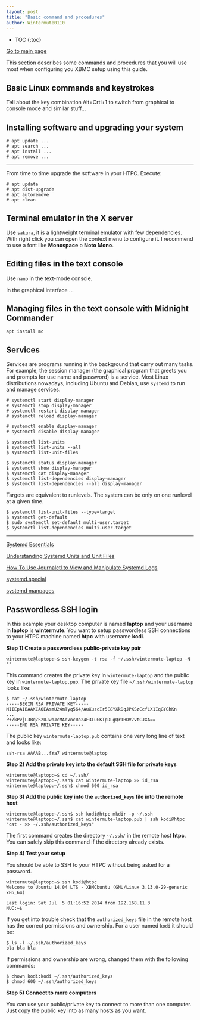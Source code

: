 ```yaml
---
layout: post
title: "Basic command and procedures"
author: Wintermute0110
---
```


- TOC
{:toc}

[Go to main page](../)

This section describes some commands and procedures that you will use most when configuring you XBMC setup using this guide.

## Basic Linux commands and keystrokes

Tell about the key combination Alt+Crtl+1 to switch from graphical to console mode and similar stuff...

## Installing software and upgrading your system

```
# apt update ...
# apt search ...
# apt install ...
# apt remove ...
```

-----

From time to time upgrade the software in your HTPC. Execute:

```
# apt update
# apt dist-upgrade
# apt autoremove
# apt clean
```

## Terminal emulator in the X server

Use `sakura`, it is a lightweight terminal emulator with few dependencies. With right click you can open the context menu to configure it. I recommend to use a font like **Monospace** o **Noto Mono**.

## Editing files in the text console

Use `nano` in the text-mode console.

In the graphical interface ...

## Managing files in the text console with Midnight Commander

```
apt install mc
```

## Services

Services are programs running in the background that carry out many tasks. For example, the session manager (the graphical program that greets you and prompts for use name and password) is a service. Most Linux distributions nowadays, including Ubuntu and Debian, use `systemd` to run and manage services.

```
# systemctl start display-manager
# systemctl stop display-manager
# systemctl restart display-manager
# systemctl reload display-manager
```

```
# systemctl enable display-manager
# systemctl disable display-manager
```

```
$ systemctl list-units
$ systemctl list-units --all
$ systemctl list-unit-files
```

```
$ systemctl status display-manager
$ systemctl show display-manager
$ systemctl cat display-manager
$ systemctl list-dependencies display-manager
$ systemctl list-dependencies --all display-manager
```

Targets are equivalent to runlevels. The system can be only on one runlevel at a given time.

```
$ systemctl list-unit-files --type=target
$ systemctl get-default
$ sudo systemctl set-default multi-user.target
$ systemctl list-dependencies multi-user.target
```

-----

[Systemd Essentials](https://www.digitalocean.com/community/tutorials/systemd-essentials-working-with-services-units-and-the-journal)

[Understanding Systemd Units and Unit Files](https://www.digitalocean.com/community/tutorials/understanding-systemd-units-and-unit-files)

[How To Use Journalctl to View and Manipulate Systemd Logs](https://www.digitalocean.com/community/tutorials/how-to-use-journalctl-to-view-and-manipulate-systemd-logs)

[systemd.special](https://www.freedesktop.org/software/systemd/man/systemd.special.html) 

[systemd manpages](https://www.freedesktop.org/software/systemd/man/index.html)

## Passwordless SSH login

In this example your desktop computer is named **laptop** and your username in **laptop** is **wintermute**. You want to setup passwordless SSH connections to your HTPC machine named **htpc** with username **kodi**.

**Step 1) Create a passwordless public-private key pair**

```
wintermute@laptop:~$ ssh-keygen -t rsa -f ~/.ssh/wintermute-laptop -N ""
```

This command creates the private key in `wintermute-laptop` and the public key in `wintermute-laptop.pub`. The private key file `~/.ssh/wintermute-laptop` looks like:

```
$ cat ~/.ssh/wintermute-laptop
-----BEGIN RSA PRIVATE KEY-----
MIIEpAIBAAKCAQEAsmU24mTyq564/AuXuzcIr5E8YXkDqJPXSzCcfLX1IqGYGhKn
...
P+7kPvjL3BqZS2UJwoJcMAoVnc0a24F3IuGKTpDLgQr1HDV7vtCJXA==
-----END RSA PRIVATE KEY-----
```

The public key `wintermute-laptop.pub` contains one very long line of text and looks like:

```
ssh-rsa AAAAB...fYa7 wintermute@laptop
```

**Step 2) Add the private key into the default SSH file for private keys**

```
wintermute@laptop:~$ cd ~/.ssh/
wintermute@laptop:~/.ssh$ cat wintermute-laptop >> id_rsa
wintermute@laptop:~/.ssh$ chmod 600 id_rsa
```

**Step 3) Add the public key into the `authorized_keys` file into the remote host**

```
wintermute@laptop:~/.ssh$ ssh kodi@htpc mkdir -p ~/.ssh
wintermute@laptop:~/.ssh$ cat wintermute-laptop.pub | ssh kodi@htpc "cat - >> ~/.ssh/authorized_keys"
```

The first command creates the directory `~/.ssh/` in the remote host **htpc**. You can safely skip this command if the directory already exists.

**Step 4) Test your setup**

You should be able to SSH to your HTPC without being asked for a password.

```
wintermute@laptop:~$ ssh kodi@htpc
Welcome to Ubuntu 14.04 LTS - XBMCbuntu (GNU/Linux 3.13.0-29-generic x86_64)

Last login: Sat Jul  5 01:16:52 2014 from 192.168.11.3
NUC:~$
```

If you get into trouble check that the `authorized_keys` file in the remote host has the correct permissions and ownership. For a user named `kodi` it should be:

```
$ ls -l ~/.ssh/authorized_keys
bla bla bla
```

If permissions and ownership are wrong, changed them with the following commands:

```
$ chown kodi:kodi ~/.ssh/authorized_keys
$ chmod 600 ~/.ssh/authorized_keys
```

**Step 5) Connect to more computers**

You can use your public/private key to connect to more than one computer. Just copy the public key into as many hosts as you want.
